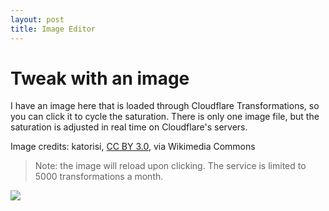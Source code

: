 ```yaml
---
layout: post
title: Image Editor
---
```

# Tweak with an image
I have an image here that is loaded through Cloudflare Transformations, so you can click it to cycle the saturation. There is only one image file, but the saturation is adjusted in real time on Cloudflare's servers.

Image credits: katorisi, [CC BY 3.0](https://creativecommons.org/licenses/by/3.0), via Wikimedia Commons

> Note: the image will reload upon clicking. The service is limited to 5000 transformations a month.

<img src="/cdn-cgi/image/saturation=1.0/chrysanthemum.jpg" onclick="let x = document.querySelector('#image1').src;switch(x){case '/cdn-cgi/image/saturation=1.0/chrysanthemum.jpg': x='/cdn-cgi/image/saturation=1.5/chrysanthemum.jpg';break;case '/cdn-cgi/image/saturation=1.5/chrysanthemum.jpg': x='/cdn-cgi/image/saturation=0.5/chrysanthemum.jpg';break;case '/cdn-cgi/image/saturation=0.5/chrysanthemum.jpg': x='/cdn-cgi/image/saturation=1.0/chrysanthemum.jpg';break;default: x='/cdn-cgi/image/saturation=1.0/chrysanthemum.jpg';break;};document.querySelector('#image1').src=x">
